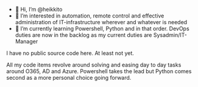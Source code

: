 - 👋 Hi, I’m @heikkito
- 👀 I’m interested in automation, remote control and effective administration of IT-infrastructure wherever and whatever is needed
- 🌱 I’m currently learning Powershell, Python and in that order. DevOps duties are now in the backlog as my current duties are Sysadmin/IT-Manager

I have no public source code here. At least not yet.  

All my code items revolve around solving and easing day to day tasks around O365, AD and Azure.  Powershell takes the lead but Python comes second as a more personal choice going forward. 


<!---
heikkito/heikkito is a ✨ special ✨ repository because its `README.md` (this file) appears on your GitHub profile.
You can click the Preview link to take a look at your changes.
--->
